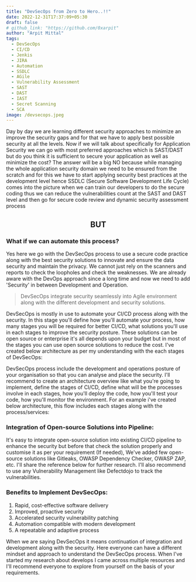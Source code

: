 ```yaml
---
title: "DevSecOps from Zero to Hero..!!"
date: 2022-12-31T17:37:09+05:30
draft: false
# github_link: "https://github.com/0xarpit"
author: "Arpit Mittal"
tags:
  - DevSecOps
  - CI/CD
  - Jenkis
  - JIRA
  - Automation
  - SSDLC
  - AGile
  - Vulnerability Assessment
  - SAST
  - DAST
  - IAST
  - Secret Scanning
  - SCA
image: /devsecops.jpeg
---
```


Day by day we are learning different security approaches to minimize an improve the security gaps and for that we have to apply best possible security at all the levels. Now if we will talk about specifically for Application Security we can go with most preferred approaches which is SAST/DAST but do you think it is sufficient to secure your application as well as minimize the cost? The answer will be a big NO because while managing the whole application security domain we need to be ensured from the scratch and for this we have to start applying security best practices at the development level hence SSDLC (Secure Software Development Life Cycle) comes into the picture when we can train our developers to do the secure coding thus we can reduce the vulnerabilities count at the SAST and DAST level and then go for secure code review and dynamic security assessment process

<center><strong><h2>BUT</h2></strong></center>

### What if we can automate this process?

Yes here we go with the DevSecOps process to use a secure code practice along with the best security solutions to innovate and ensure the data security and maintain the privacy. We cannot just rely on the scanners and reports to check the loopholes and check the weaknesses. We are already aware with the DevOps approach since a long time and now we need to add 'Security' in between Development and Operation.

> DevSecOps integrate security seamlessly into Agile environment along with the different development and security solutions.

DevSecOps is mostly in use to automate your CI/CD process along with the security. In this stage you'll define how you'll automate your process, how many stages you will be required for better CI/CD, what solutions you'll use in each stages to improve the security posture. These solutions can be open source or enterprise it's all depends upon your budget but in most of the stages you can use open source solutions to reduce the cost. I've created below architecture as per my understanding with the each stages of DevSecOps:

<!-- ![No alt text provided for this image](https://media.licdn.com/dms/image/D4D12AQEAVLSxDBkIag/article-inline_image-shrink_1500_2232/0/1672429719028?e=1684972800&v=beta&t=SE1GSIrRy7UWqndSAp43h7V3g2UTckMuytI5pcTO6rs) -->

<!-- <img src="/devsecops1.png" style="height:300px; width:930px"> -->

DevSecOps process include the development and operations posture of your organisation so that you can analyse and place the security. I'll recommend to create an architecture overview like what you're going to implement, define the stages of CI/CD, define what will be the processes involve in each stages, how you'll deploy the code, how you'll test your code, how you'll monitor the environment. For an example i've created below architecture, this flow includes each stages along with the process/services:

<!-- ![No alt text provided for this image](https://media.licdn.com/dms/image/D4D12AQEOfeo4yc036g/article-inline_image-shrink_1000_1488/0/1672429754201?e=1684972800&v=beta&t=xICAvwiAWTnAZQMDAxwX56XfrIjmq_sviHQvXkcoUQQ) -->

<!-- <img src="/devsecops2.png" style="height:500px; width:930px"> -->


### Integration of Open-source Solutions into Pipeline:

It's easy to integrate open-source solution into existing CI/CD pipeline to enhance the security but before that check the solution properly and customise it as per your requirement (If needed), We've added few open-source solutions like Gitleaks, OWASP Dependency Checker, OWASP ZAP, etc. I'll share the reference below for further research. I'll also recommend to use any Vulnerability Management like Defectdojo to track the vulnerabilities.


### Benefits to Implement DevSecOps:

1.  Rapid, cost-effective software delivery
2.  Improved, proactive security
3.  Accelerated security vulnerability patching
4.  Automation compatible with modern development
5.  A repeatable and adaptive process

When we are saying DevSecOps it means continuation of integration and development along with the security. Here everyone can have a different mindset and approach to understand the DevSecOps process. When I've started my research about develops I came across multiple resources and I'll recommend everyone to explore from yourself on the basis of your requirements.

